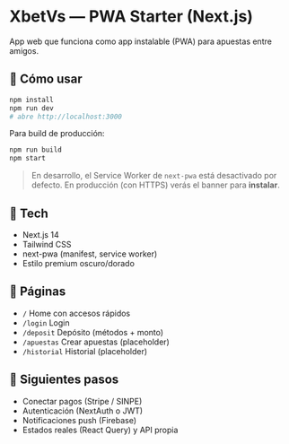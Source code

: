 # XbetVs — PWA Starter (Next.js)

App web que funciona como app instalable (PWA) para apuestas entre amigos.

## 🚀 Cómo usar
```bash
npm install
npm run dev
# abre http://localhost:3000
```

Para build de producción:
```bash
npm run build
npm start
```

> En desarrollo, el Service Worker de `next-pwa` está desactivado por defecto. En producción (con HTTPS) verás el banner para **instalar**.

## 🧩 Tech
- Next.js 14
- Tailwind CSS
- next-pwa (manifest, service worker)
- Estilo premium oscuro/dorado

## 📁 Páginas
- `/` Home con accesos rápidos
- `/login` Login
- `/deposit` Depósito (métodos + monto)
- `/apuestas` Crear apuestas (placeholder)
- `/historial` Historial (placeholder)

## 🔔 Siguientes pasos
- Conectar pagos (Stripe / SINPE)
- Autenticación (NextAuth o JWT)
- Notificaciones push (Firebase)
- Estados reales (React Query) y API propia
```